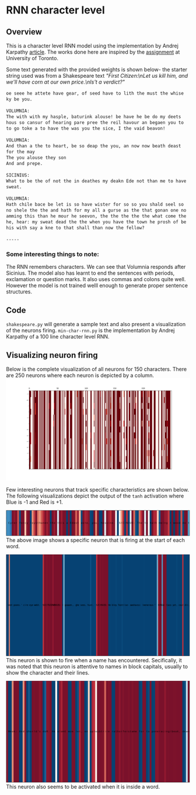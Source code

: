 # RNN character level

## Overview

This is a character level RNN model using the implementation by Andrej Karpathy [article](http://karpathy.github.io/2015/05/21/rnn-effectiveness/). The works done here are inspired by the [assignment](http://www.cs.toronto.edu/~guerzhoy/tmp/understand-rnn/handout/index.html) at University of Toronto.

Some text generated with the provided weights is shown below-
the starter string used was from a Shakespeare text 
*"First Citizen:\nLet us kill him, and we'll have corn at our own price.\nIs't a verdict?"*

```
oe seee he attete have gear, of seed have to lith the must the whise ky be you.

VOLUMNIA:
The with with my hasple, baturink alouse! be have he be do my deets hous so cansur of hearing pare pree the reil havour an begaen you to to go toke a to have the was you the sice, I the vaid beavon!

VOLUMNIA:
And than a the to heart, be so deap the you, an now now beath deast for the may
The you alouse they son
And and prepe.

SICINIUS:
What to be the of not the in deathes my deakn Ede not than me to have sweat.

VOLUMNIA:
Hath chile bace be let is so have wister for so so you shald seel so no shele the the and hath for my all a gurse as the that gonan one no amming this than he mour he seevon, the the the the the what come the he, hear: my sweat dead the the when you have the town he prosh of be his with say a kne to that shall than now the fellow?

----- 
```
### Some interesting things to note:

The RNN remembers characters. We can see that Volumnia responds after Sicinius. The model also has learnt to end the sentences with periods, exclamation or question marks. It also uses commas and colons quite well. However the model is not trained welll enough to generate proper sentence structures. 

## Code
`shakespeare.py` will generate a sample text and also present a visualization of the neurons firing. 
`min-char-rnn.py` is the implementation by Andrej Karpathy of a 100 line character level RNN. 


## Visualizing neuron firing

Below is the complete visualization of all neurons for 150 characters. There are 250 neurons where each neuron is depicted by a column.
![alt text](figures/neuronfiring.png "sample neuron firing")

Few interesting neurons that track specific characteristics are shown below. The following visualizations depict the output of the `tanh` activation where Blue is -1 and Red is +1.

![alt text](figures/159.png "Beginning of word")
The above image shows a specific neuron that is firing at the start of each word. 

![alt text](figures/43.png "Tracking names")
This neuron is shown to fire when a name has encountered. Secifically, it was noted that this neuron is attentive to names in block capitals, usually to show the character and their lines.

![alt text](figures/73.png "inside a word")
This neuron also seems to be activated when it is inside a word. 





